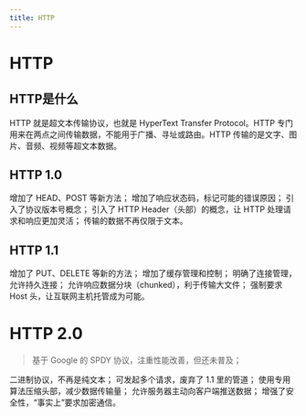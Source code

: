 ```yaml
---
title: HTTP
---
```



# HTTP
## HTTP是什么
HTTP 就是超文本传输协议，也就是 HyperText Transfer Protocol。HTTP 专门用来在两点之间传输数据，不能用于广播、寻址或路由。HTTP 传输的是文字、图片、音频、视频等超文本数据。


## HTTP 1.0
增加了 HEAD、POST 等新方法；
增加了响应状态码，标记可能的错误原因；
引入了协议版本号概念；
引入了 HTTP Header（头部）的概念，让 HTTP 处理请求和响应更加灵活；
传输的数据不再仅限于文本。

## HTTP 1.1
增加了 PUT、DELETE 等新的方法；
增加了缓存管理和控制；
明确了连接管理，允许持久连接；
允许响应数据分块（chunked），利于传输大文件；
强制要求 Host 头，让互联网主机托管成为可能。

# HTTP 2.0
> 基于 Google 的 SPDY 协议，注重性能改善，但还未普及；

二进制协议，不再是纯文本；
可发起多个请求，废弃了 1.1 里的管道；
使用专用算法压缩头部，减少数据传输量；
允许服务器主动向客户端推送数据；
增强了安全性，“事实上”要求加密通信。







